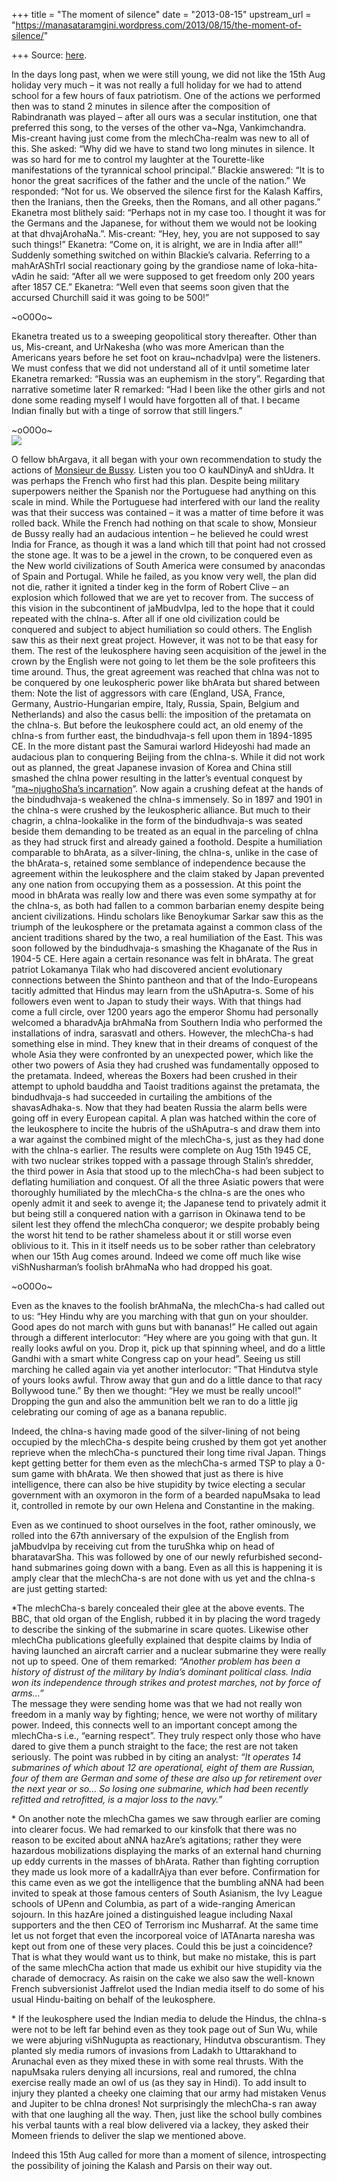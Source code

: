 +++
title = "The moment of silence"
date = "2013-08-15"
upstream_url = "https://manasataramgini.wordpress.com/2013/08/15/the-moment-of-silence/"

+++
Source: [here](https://manasataramgini.wordpress.com/2013/08/15/the-moment-of-silence/).

In the days long past, when we were still young, we did not like the 15th Aug holiday very much – it was not really a full holiday for we had to attend school for a few hours of faux patriotism. One of the actions we performed then was to stand 2 minutes in silence after the composition of Rabindranath was played – after all ours was a secular institution, one that preferred this song, to the verses of the other va\~Nga, Vankimchandra. Mis-creant having just come from the mlechCha-realm was new to all of this. She asked: “Why did we have to stand two long minutes in silence. It was so hard for me to control my laughter at the Tourette-like manifestations of the tyrannical school principal.” Blackie answered: “It is to honor the great sacrifices of the father and the uncle of the nation.” We responded: “Not for us. We observed the silence first for the Kalash Kaffirs, then the Iranians, then the Greeks, then the Romans, and all other pagans.” Ekanetra most blithely said: “Perhaps not in my case too. I thought it was for the Germans and the Japanese, for without them we would not be looking at that dhvajArohaNa.”. Mis-creant: “Hey, hey, you are not supposed to say such things!” Ekanetra: “Come on, it is alright, we are in India after all!” Suddenly something switched on within Blackie’s calvaria. Referring to a mahArAShTrI social reactionary going by the grandiose name of loka-hita-vAdin he said: “After all we were supposed to get freedom only 200 years after 1857 CE.” Ekanetra: “Well even that seems soon given that the accursed Churchill said it was going to be 500!”

\~oO0Oo\~

Ekanetra treated us to a sweeping geopolitical story thereafter. Other than us, Mis-creant, and UrNakesha (who was more American than the Americans years before he set foot on krau\~nchadvIpa) were the listeners. We must confess that we did not understand all of it until sometime later Ekanetra remarked: “Russia was an euphemism in the story”. Regarding that narrative sometime later R remarked: “Had I been like the other girls and not done some reading myself I would have forgotten all of that. I became Indian finally but with a tinge of sorrow that still lingers.”

\~oO0Oo\~  
[![](https://lh5.googleusercontent.com/--ZGrNKc0OWo/UgyD-eBPlZI/AAAAAAAACt8/jAjyFgVWShU/s400/China_cartoon.jpg)](https://picasaweb.google.com/lh/photo/nSlc-JEp9hTF_DL4LQSVZdMTjNZETYmyPJy0liipFm0?feat=embedwebsite)

O fellow bhArgava, it all began with your own recommendation to study the actions of [Monsieur de Bussy](https://manasataramgini.wordpress.com/2009/01/01/turushka-s-and-mlechcha-s/). Listen you too O kauNDinyA and shUdra. It was perhaps the French who first had this plan. Despite being military superpowers neither the Spanish nor the Portuguese had anything on this scale in mind. While the Portuguese had interfered with our land the reality was that their success was contained – it was a matter of time before it was rolled back. While the French had nothing on that scale to show, Monsieur de Bussy really had an audacious intention – he believed he could wrest India for France, as though it was a land which till that point had not crossed the stone age. It was to be a jewel in the crown, to be conquered even as the New world civilizations of South America were consumed by anacondas of Spain and Portugal. While he failed, as you know very well, the plan did not die, rather it ignited a tinder keg in the form of Robert Clive – an explosion which followed that we are yet to recover from. The success of this vision in the subcontinent of jaMbudvIpa, led to the hope that it could repeated with the chIna-s. After all if one old civilization could be conquered and subject to abject humiliation so could others. The English saw this as their next great project. However, it was not to be that easy for them. The rest of the leukosphere having seen acquisition of the jewel in the crown by the English were not going to let them be the sole profiteers this time around. Thus, the great agreement was reached that chIna was not to be conquered by one leukospheric power like bhArata but shared between them: Note the list of aggressors with care (England, USA, France, Germany, Austrio-Hungarian empire, Italy, Russia, Spain, Belgium and Netherlands) and also the casus belli: the imposition of the pretamata on the chIna-s. But before the leukosphere could act, an old enemy of the chIna-s from further east, the bindudhvaja-s fell upon them in 1894-1895 CE. In the more distant past the Samurai warlord Hideyoshi had made an audacious plan to conquering Beijing from the chIna-s. While it did not work out as planned, the great Japanese invasion of Korea and China still smashed the chIna power resulting in the latter’s eventual conquest by “[ma\~njughoSha’s incarnation](https://manasataramgini.wordpress.com/2009/08/07/nastika-notes-manjushri-and-the-nama-samgiti/)”. Now again a crushing defeat at the hands of the bindudhvaja-s weakened the chIna-s immensely. So in 1897 and 1901 in the chIna-s were crushed by the leukospheric alliance. But much to their chagrin, a chIna-lookalike in the form of the bindudhvaja-s was seated beside them demanding to be treated as an equal in the parceling of chIna as they had struck first and already gained a foothold. Despite a humiliation comparable to bhArata, as a silver-lining, the chIna-s, unlike in the case of the bhArata-s, retained some semblance of independence because the agreement within the leukosphere and the claim staked by Japan prevented any one nation from occupying them as a possession. At this point the mood in bhArata was really low and there was even some sympathy at for the chIna-s, as both had fallen to a common barbarian enemy despite being ancient civilizations. Hindu scholars like Benoykumar Sarkar saw this as the triumph of the leukosphere or the pretamata against a common class of the ancient traditions shared by the two, a real humiliation of the East. This was soon followed by the bindudhvaja-s smashing the Khaganate of the Rus in 1904-5 CE. Here again a certain resonance was felt in bhArata. The great patriot Lokamanya Tilak who had discovered ancient evolutionary connections between the Shinto pantheon and that of the Indo-Europeans tacitly admitted that Hindus may learn from the uShAputra-s. Some of his followers even went to Japan to study their ways. With that things had come a full circle, over 1200 years ago the emperor Shomu had personally welcomed a bharadvAja brAhmaNa from Southern India who performed the installations of indra, sarasvatI and others. However, the mlechCha-s had something else in mind. They knew that in their dreams of conquest of the whole Asia they were confronted by an unexpected power, which like the other two powers of Asia they had crushed was fundamentally opposed to the pretamata. Indeed, whereas the Boxers had been crushed in their attempt to uphold bauddha and Taoist traditions against the pretamata, the bindudhvaja-s had succeeded in curtailing the ambitions of the shavasAdhaka-s. Now that they had beaten Russia the alarm bells were going off in every European capital. A plan was hatched within the core of the leukosphere to incite the hubris of the uShAputra-s and draw them into a war against the combined might of the mlechCha-s, just as they had done with the chIna-s earlier. The results were complete on Aug 15th 1945 CE, with two nuclear strikes topped with a passage through Stalin’s shredder, the third power in Asia that stood up to the mlechCha-s had been subject to deflating humiliation and conquest. Of all the three Asiatic powers that were thoroughly humiliated by the mlechCha-s the chIna-s are the ones who openly admit it and seek to avenge it; the Japanese tend to privately admit it but being still a conquered nation with a garrison in Okinawa tend to be silent lest they offend the mlechCha conqueror; we despite probably being the worst hit tend to be rather shameless about it or still worse even oblivious to it. This in it itself needs us to be sober rather than celebratory when our 15th Aug comes around. Indeed we come off much like wise viShNusharman’s foolish brAhmaNa who had dropped his goat.

\~oO0Oo\~

Even as the knaves to the foolish brAhmaNa, the mlechCha-s had called out to us: “Hey Hindu why are you marching with that gun on your shoulder. Good apes do not march with guns but with bananas!” He called out again through a different interlocutor: “Hey where are you going with that gun. It really looks awful on you. Drop it, pick up that spinning wheel, and do a little Gandhi with a smart white Congress cap on your head”. Seeing us still marching he called again via yet another interlocutor: “That Hindutva style of yours looks awful. Throw away that gun and do a little dance to that racy Bollywood tune.” By then we thought: “Hey we must be really uncool!” Dropping the gun and also the ammunition belt we ran to do a little jig celebrating our coming of age as a banana republic.

Indeed, the chIna-s having made good of the silver-lining of not being occupied by the mlechCha-s despite being crushed by them got yet another reprieve when the mlechCha-s punctured their long time rival Japan. Things kept getting better for them even as the mlechCha-s armed TSP to play a 0-sum game with bhArata. We then showed that just as there is hive intelligence, there can also be hive stupidity by twice electing a secular government with an oxymoron in the form of a bearded napuMsaka to lead it, controlled in remote by our own Helena and Constantine in the making.

Even as we continued to shoot ourselves in the foot, rather ominously, we rolled into the 67th anniversary of the expulsion of the English from jaMbudvIpa by receiving cut from the turuShka whip on head of bharatavarSha. This was followed by one of our newly refurbished second-hand submarines going down with a bang. Even as all this is happening it is amply clear that the mlechCha-s are not done with us yet and the chIna-s are just getting started:

\*The mlechCha-s barely concealed their glee at the above events. The BBC, that old organ of the English, rubbed it in by placing the word tragedy to describe the sinking of the submarine in scare quotes. Likewise other mlechCha publications gleefully explained that despite claims by India of having launched an aircraft carrier and a nuclear submarine they were really not up to speed. One of them remarked:
*“Another problem has been a history of distrust of the military by
India’s dominant political class. India won its independence through strikes and protest marches, not by force of arms…”*  
The message they were sending home was that we had not really won freedom in a manly way by fighting; hence, we were not worthy of military power. Indeed, this connects well to an important concept among the mlechCha-s i.e., “earning respect”. They truly respect only those who have dared to give them a punch straight to the face; the rest are not taken seriously. The point was rubbed in by citing an analyst: *“It operates 14 submarines of which about 12 are operational, eight of them are Russian, four of them are German and some of these are also up for retirement over the next year or so… So losing one submarine, which had been recently refitted and retrofitted, is a major loss to the navy.”*

\* On another note the mlechCha games we saw through earlier are coming into clearer focus. We had remarked to our kinsfolk that there was no reason to be excited about aNNA hazAre’s agitations; rather they were hazardous mobilizations displaying the marks of an external hand churning up eddy currents in the masses of bhArata. Rather than fighting corruption they made us look more of a kadalIrAjya than ever before. Confirmation for this came even as we got the intelligence that the bumbling aNNA had been invited to speak at those famous centers of South Asianism, the Ivy League schools of UPenn and Columbia, as part of a wide-ranging American sojourn. In this hazAre joined a distinguished league including Naxal supporters and the then CEO of Terrorism inc Musharraf. At the same time let us not forget that even the incorporeal voice of lATAnarta naresha was kept out from one of these very places. Could this be just a coincidence? That is what they would want us to think, but make no mistake, this is part of the same mlechCha action that made us exhibit our hive stupidity via the charade of democracy. As raisin on the cake we also saw the well-known French subversionist Jaffrelot used the Indian media itself to do some of his usual Hindu-baiting on behalf of the leukosphere.

\* If the leukosphere used the Indian media to delude the Hindus, the chIna-s were not to be left far behind even as they took page out of Sun Wu, while we were abjuring viShNugupta as reactionary, Hindutva obscurantism. They planted sly media rumors of invasions from Ladakh to Uttarakhand to Arunachal even as they mixed these in with some real thrusts. With the napuMsaka rulers denying all incursions, real and rumored, the chIna exercise really made an owl of us (as they say in Hindi). To add insult to injury they planted a cheeky one claiming that our army had mistaken Venus and Jupiter to be chIna drones! Not surprisingly the mlechCha-s ran away with that one laughing all the way. Then, just like the school bully combines his verbal taunts with a real blow delivered via a lackey, they asked their Momeen friends to deliver the slap we mentioned above.

Indeed this 15th Aug called for more than a moment of silence, introspecting the possibility of joining the Kalash and Parsis on their way out.

